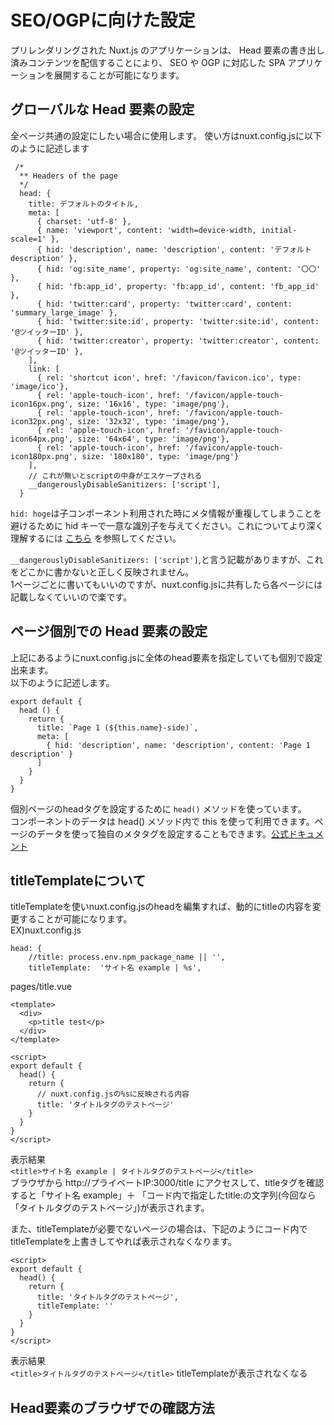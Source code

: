 # SEO/OGPに向けた設定

プリレンダリングされた Nuxt.js のアプリケーションは、
Head 要素の書き出し済みコンテンツを配信することにより、
SEO や OGP に対応した SPA アプリケーションを展開することが可能になります。

## グローバルな Head 要素の設定
全ページ共通の設定にしたい場合に使用します。
使い方はnuxt.config.jsに以下のように記述します
```vue
 /*
  ** Headers of the page
  */
  head: {
    title: デフォルトのタイトル,
    meta: [
      { charset: 'utf-8' },
      { name: 'viewport', content: 'width=device-width, initial-scale=1' },
      { hid: 'description', name: 'description', content: 'デフォルトdescription' },
      { hid: 'og:site_name', property: 'og:site_name', content: '〇〇' },
      { hid: 'fb:app_id', property: 'fb:app_id', content: 'fb_app_id' },
      { hid: 'twitter:card', property: 'twitter:card', content: 'summary_large_image' },
      { hid: 'twitter:site:id', property: 'twitter:site:id', content: '@ツイッターID' },
      { hid: 'twitter:creator', property: 'twitter:creator', content: '@ツイッターID' },
    ],
    link: [
      { rel: 'shortcut icon', href: '/favicon/favicon.ico', type: 'image/ico'},
      { rel: 'apple-touch-icon', href: '/favicon/apple-touch-icon16px.png', size: '16x16', type: 'image/png'},
      { rel: 'apple-touch-icon', href: '/favicon/apple-touch-icon32px.png', size: '32x32', type: 'image/png'},
      { rel: 'apple-touch-icon', href: '/favicon/apple-touch-icon64px.png', size: '64x64', type: 'image/png'},
      { rel: 'apple-touch-icon', href: '/favicon/apple-touch-icon180px.png', size: '180x180', type: 'image/png'}
    ],
    // これが無いとscriptの中身がエスケープされる
    __dangerouslyDisableSanitizers: ['script'],
  }
```
`hid: hoge`は子コンポーネント利用された時にメタ情報が重複してしまうことを避けるために hid キーで一意な識別子を与えてください。これについてより深く理解するには [こちら](https://vue-meta.nuxtjs.org/api/#tagidkeyname) を参照してください。  

`__dangerouslyDisableSanitizers: ['script']`,と言う記載がありますが、これをどこかに書かないと正しく反映されません。  
1ページごとに書いてもいいのですが、nuxt.config.jsに共有したら各ページには記載しなくていいので楽です。

## ページ個別での Head 要素の設定
上記にあるようにnuxt.config.jsに全体のhead要素を指定していても個別で設定出来ます。  
以下のように記述します。  

```vue
export default {
  head () {
    return {
      title: `Page 1 (${this.name}-side)`,
      meta: [
        { hid: 'description', name: 'description', content: 'Page 1 description' }
      ]
    }
  }
}
```
個別ページのheadタグを設定するために `head()` メソッドを使っています。  
コンポーネントのデータは head() メソッド内で this を使って利用できます。ページのデータを使って独自のメタタグを設定することもできます。[公式ドキュメント](https://ja.nuxtjs.org/faq/)  

## titleTemplateについて
titleTemplateを使いnuxt.config.jsのheadを編集すれば、動的にtitleの内容を変更することが可能になります。  
EX)nuxt.config.js
```vue
head: {
    //title: process.env.npm_package_name || '',
    titleTemplate:  'サイト名 example | %s',
```
pages/title.vue
```vue
<template>
  <div>
    <p>title test</p>
  </div>
</template>
 
<script>
export default {
  head() {
    return {
      // nuxt.config.jsの%sに反映される内容
      title: 'タイトルタグのテストページ'
    }
  }
}
</script>
```
表示結果  
`<title>サイト名 example | タイトルタグのテストページ</title>`  
ブラウザから http://プライベートIP:3000/title にアクセスして、titleタグを確認すると「サイト名 example」＋ 「コード内で指定したtitle:の文字列(今回なら「タイトルタグのテストページ」)が表示されます。
  
また、titleTemplateが必要でないページの場合は、下記のようにコード内でtitleTemplateを上書きしてやれば表示されなくなります。
```vue
<script>
export default {
  head() {
    return {
      title: 'タイトルタグのテストページ',
      titleTemplate: ''
    }
  }
}
</script>
```
表示結果  
`<title>タイトルタグのテストページ</title>`
titleTemplateが表示されなくなる

## Head要素のブラウザでの確認方法

